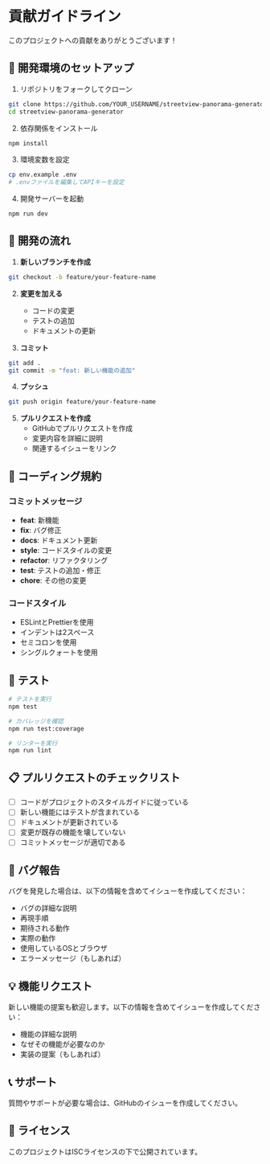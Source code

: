 # 貢献ガイドライン

このプロジェクトへの貢献をありがとうございます！

## 🚀 開発環境のセットアップ

1. リポジトリをフォークしてクローン
```bash
git clone https://github.com/YOUR_USERNAME/streetview-panorama-generator.git
cd streetview-panorama-generator
```

2. 依存関係をインストール
```bash
npm install
```

3. 環境変数を設定
```bash
cp env.example .env
# .envファイルを編集してAPIキーを設定
```

4. 開発サーバーを起動
```bash
npm run dev
```

## 📝 開発の流れ

1. **新しいブランチを作成**
```bash
git checkout -b feature/your-feature-name
```

2. **変更を加える**
   - コードの変更
   - テストの追加
   - ドキュメントの更新

3. **コミット**
```bash
git add .
git commit -m "feat: 新しい機能の追加"
```

4. **プッシュ**
```bash
git push origin feature/your-feature-name
```

5. **プルリクエストを作成**
   - GitHubでプルリクエストを作成
   - 変更内容を詳細に説明
   - 関連するイシューをリンク

## 🎯 コーディング規約

### コミットメッセージ
- **feat**: 新機能
- **fix**: バグ修正
- **docs**: ドキュメント更新
- **style**: コードスタイルの変更
- **refactor**: リファクタリング
- **test**: テストの追加・修正
- **chore**: その他の変更

### コードスタイル
- ESLintとPrettierを使用
- インデントは2スペース
- セミコロンを使用
- シングルクォートを使用

## 🧪 テスト

```bash
# テストを実行
npm test

# カバレッジを確認
npm run test:coverage

# リンターを実行
npm run lint
```

## 📋 プルリクエストのチェックリスト

- [ ] コードがプロジェクトのスタイルガイドに従っている
- [ ] 新しい機能にはテストが含まれている
- [ ] ドキュメントが更新されている
- [ ] 変更が既存の機能を壊していない
- [ ] コミットメッセージが適切である

## 🐛 バグ報告

バグを発見した場合は、以下の情報を含めてイシューを作成してください：

- バグの詳細な説明
- 再現手順
- 期待される動作
- 実際の動作
- 使用しているOSとブラウザ
- エラーメッセージ（もしあれば）

## 💡 機能リクエスト

新しい機能の提案も歓迎します。以下の情報を含めてイシューを作成してください：

- 機能の詳細な説明
- なぜその機能が必要なのか
- 実装の提案（もしあれば）

## 📞 サポート

質問やサポートが必要な場合は、GitHubのイシューを作成してください。

## 📄 ライセンス

このプロジェクトはISCライセンスの下で公開されています。 